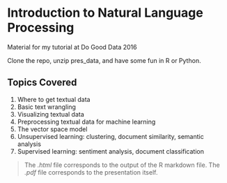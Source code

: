 # Introduction to Natural Language Processing
Material for my tutorial at Do Good Data 2016

Clone the repo, unzip pres_data, and have some fun in R or Python. 

## Topics Covered
1. Where to get textual data
2. Basic text wrangling
3. Visualizing textual data
4. Preprocessing textual data for machine learning
5. The vector space model
6. Unsupervised learning: clustering, document similarity, semantic analysis
7. Supervised learning: sentiment analysis, document classification

>The _.html_ file corresponds to the output of the R markdown file. The _.pdf_ file corresponds to the presentation itself. 
